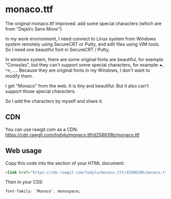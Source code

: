 # monaco.ttf

The original monaco.ttf improved: add some special characters (which are from "DejaVu Sans Mono")

In my work environment, I need connect to Linux system from Windows system remotely using SecureCRT or Putty, and edit files using VIM tools. So I need one beautiful font in SecureCRT / Putty.

In windows system, there are some original fonts are beautiful, for exemple "Consolas", but they can't support some special characters, for example: ▸, ↪, ⌴. Because they are original fonts in my Windows, I don't want to modify them.

I get "Monaco" from the web. It is tiny and beautiful. But it also can't support those special characters.

So I add the characters by myself and share it.

## CDN
You can use rawgit.com as a CDN:
https://cdn.rawgit.com/todylu/monaco.ttf/d258639b/monaco.ttf

## Web usage
Copy this code into the <head> section of your HTML document:
```html
<link href="https://cdn.rawgit.com/todylu/monaco.ttf/d258639b/monaco.ttf" rel="stylesheet">
```
  
Then in your CSS:
```css
font-family: 'Monaco', monospace;
```
  
  
